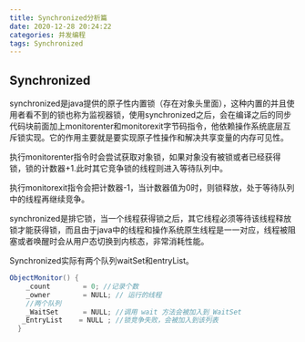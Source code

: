 ```yaml
---
title: Synchronized分析篇
date: 2020-12-28 20:24:22
categories: 并发编程
tags: Synchronized
---
```


##  Synchronized

synchronized是java提供的原子性内置锁（存在对象头里面），这种内置的并且使用者看不到的锁也称为监视器锁，使用synchronized之后，会在编译之后的同步代码块前面加上monitorenter和monitorexit字节码指令，他依赖操作系统底层互斥锁实现。它的作用主要就是要实现原子性操作和解决共享变量的内存可见性。

执行monitorenter指令时会尝试获取对象锁，如果对象没有被锁或者已经获得锁，锁的计数器+1.此时其它竞争锁的线程则进入等待队列中。

执行monitorexit指令会把计数器-1，当计数器值为0时，则锁释放，处于等待队列中的线程再继续竞争。

synchronized是排它锁，当一个线程获得锁之后，其它线程必须等待该线程释放锁才能获得锁，而且由于java中的线程和操作系统原生线程是一一对应，线程被阻塞或者唤醒时会从用户态切换到内核态，非常消耗性能。

Synchronized实际有两个队列waitSet和entryList。

```java
ObjectMonitor() {
    _count        = 0; //记录个数
    _owner        = NULL; // 运行的线程
    //两个队列
    _WaitSet      = NULL; //调用 wait 方法会被加入到_WaitSet
   _EntryList    = NULL ; //锁竞争失败，会被加入到该列表
  }
```

